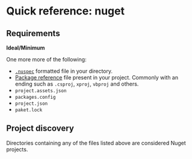# Quick reference: nuget

## Requirements

**Ideal/Minimum**

One more more of the following:

- [`.nuspec`](https://docs.microsoft.com/en-us/nuget/reference/nuspec) formatted file in your directory.
- [Package reference](https://docs.microsoft.com/en-us/nuget/consume-packages/package-references-in-project-files) file present in your project. Commonly with an ending such as `.csproj`, `xproj`, `vbproj` and others.
- `project.assets.json`
- `packages.config`
- `project.json`
- `paket.lock`

## Project discovery

Directories containing any of the files listed above are considered Nuget projects.
